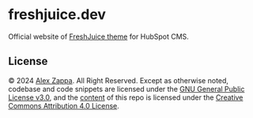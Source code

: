 # freshjuice.dev

Official website of [FreshJuice theme](https://github.com/freshjuice-dev/freshjuice-hubspot-theme) for HubSpot CMS.

## License

© 2024 [Alex Zappa](https://github.com/reatlat).
All Right Reserved.
Except as otherwise noted,
codebase and code snippets are licensed under the [GNU General Public License v3.0](https://www.gnu.org/licenses/gpl-3.0.html),
and the [content](./src/content/) of this repo is licensed under the [Creative Commons Attribution 4.0 License](https://creativecommons.org/licenses/by/4.0/).
